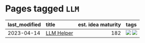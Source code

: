 # Pages tagged `LLM`

|last_modified|title|est. idea maturity|tags
|:---|:---|---:|:---|
|2023-04-14|[LLM Helper](../llm-helper.md)|182|[![](https://img.shields.io/badge/tag-LLM-4072a1)](../tags/LLM.md) [![](https://img.shields.io/badge/tag-tooling-fda5ff)](../tags/tooling.md)|